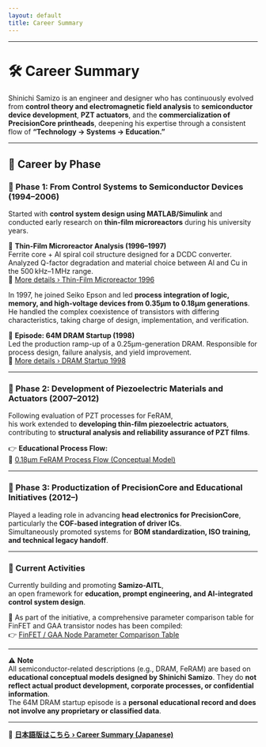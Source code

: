 ```yaml
---
layout: default 
title: Career Summary
---
```


---

# 🛠️ **Career Summary**

Shinichi Samizo is an engineer and designer who has continuously evolved from **control theory and electromagnetic field analysis** to **semiconductor device development**, **PZT actuators**, and the **commercialization of PrecisionCore printheads**, deepening his expertise through a consistent flow of **“Technology → Systems → Education.”**

---

## 📘 Career by Phase

### 🔹 Phase 1: From Control Systems to Semiconductor Devices (1994–2006)

Started with **control system design using MATLAB/Simulink** and conducted early research on **thin-film microreactors** during his university years.

<div class="annotation">
🧪 <strong>Thin-Film Microreactor Analysis (1996–1997)</strong><br>
Ferrite core + Al spiral coil structure designed for a DCDC converter. Analyzed Q-factor degradation and material choice between Al and Cu in the 500 kHz–1 MHz range.<br>
🔗 <a href="https://samizo-aitl.github.io/Edusemi-Plus/archive/in1996/thinfilm_microreactor.html">More details › Thin-Film Microreactor 1996</a>
</div>

In 1997, he joined Seiko Epson and led **process integration of logic, memory, and high-voltage devices from 0.35μm to 0.18μm generations**.  
He handled the complex coexistence of transistors with differing characteristics, taking charge of design, implementation, and verification.

<div class="annotation">
🧩 <strong>Episode: 64M DRAM Startup (1998)</strong><br>
Led the production ramp-up of a 0.25μm-generation DRAM. Responsible for process design, failure analysis, and yield improvement.<br>
🔗 <a href="https://samizo-aitl.github.io/Edusemi-Plus/archive/in1998/DRAM_Startup_64M_1998.html">More details › DRAM Startup 1998</a>
</div>

---

### 🔹 Phase 2: Development of Piezoelectric Materials and Actuators (2007–2012)

Following evaluation of PZT processes for FeRAM,  
his work extended to **developing thin-film piezoelectric actuators**, contributing to **structural analysis and reliability assurance of PZT films**.

<div class="annotation">
👉 <strong>Educational Process Flow:</strong><br>
📘 <a href="https://samizo-aitl.github.io/Edusemi-v4x/d_chapter1_memory_technologies/doc_FeRAM/0.18um_FeRAM_ProcessFlow">0.18μm FeRAM Process Flow (Conceptual Model)</a>
</div>

---

### 🔹 Phase 3: Productization of PrecisionCore and Educational Initiatives (2012–)

Played a leading role in advancing **head electronics for PrecisionCore**,  
particularly the **COF-based integration of driver ICs**.  
Simultaneously promoted systems for **BOM standardization, ISO training, and technical legacy handoff**.

---

### 🎯 Current Activities

Currently building and promoting **Samizo-AITL**,  
an open framework for **education, prompt engineering, and AI-integrated control system design**.

<div class="annotation">
📌 As part of the initiative, a comprehensive parameter comparison table for FinFET and GAA transistor nodes has been compiled:<br>
👉 <a href="https://samizo-aitl.github.io/Edusemi-v4x/f_chapter1_finfet_gaa/appendixf1_05_node_params">FinFET / GAA Node Parameter Comparison Table</a>
</div>

---

<div class="annotation">
⚠️ <strong>Note</strong><br>
All semiconductor-related descriptions (e.g., DRAM, FeRAM) are based on <strong>educational conceptual models designed by Shinichi Samizo</strong>. They do <strong>not reflect actual product development, corporate processes, or confidential information</strong>.<br>
The 64M DRAM startup episode is a <strong>personal educational record and does not involve any proprietary or classified data</strong>.
</div>

---

🔗 <strong><a href="./career-summary.md">日本語版はこちら › Career Summary (Japanese)</a></strong>
